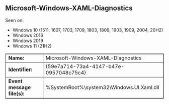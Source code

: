 ## Microsoft-Windows-XAML-Diagnostics

Seen on:
* Windows 10 (1511, 1607, 1703, 1709, 1803, 1809, 1903, 1909, 2004, 20H2)
* Windows 2016
* Windows 2019
* Windows 11 (21H2)

<table border="1" class="docutils">
  <tbody>
    <tr>
      <td><b>Name:</b></td>
      <td>Microsoft-Windows-XAML-Diagnostics</td>
    </tr>
    <tr>
      <td><b>Identifier:</b></td>
      <td>{59e7a714-73a4-4147-b47e-0957048c75c4}</td>
    </tr>
    <tr>
      <td><b>Event message file(s):</b></td>
      <td>%SystemRoot%\system32\Windows.UI.Xaml.dll</td>
    </tr>
  </tbody>
</table>

&nbsp;

